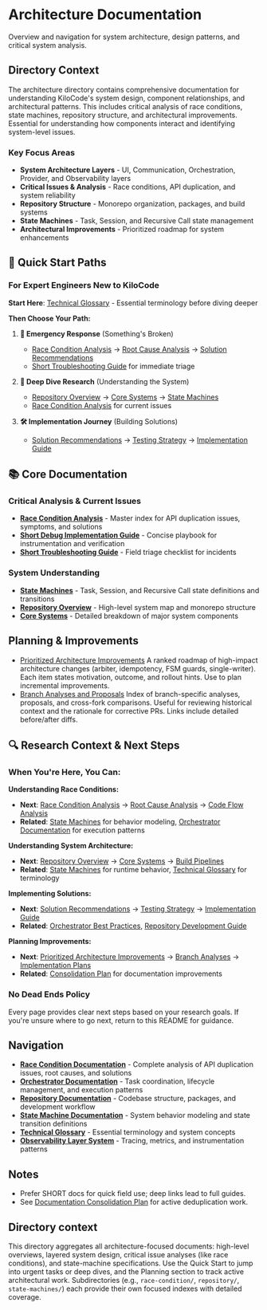 # Architecture Documentation

Overview and navigation for system architecture, design patterns, and critical system analysis.

## Directory Context

The architecture directory contains comprehensive documentation for understanding KiloCode's system design, component relationships, and architectural patterns. This includes critical analysis of race conditions, state machines, repository structure, and architectural improvements. Essential for understanding how components interact and identifying system-level issues.

### Key Focus Areas

- **System Architecture Layers** - UI, Communication, Orchestration, Provider, and Observability layers
- **Critical Issues & Analysis** - Race conditions, API duplication, and system reliability
- **Repository Structure** - Monorepo organization, packages, and build systems
- **State Machines** - Task, Session, and Recursive Call state management
- **Architectural Improvements** - Prioritized roadmap for system enhancements

## 🚀 Quick Start Paths

### For Expert Engineers New to KiloCode

**Start Here**: [Technical Glossary](../GLOSSARY.md) - Essential terminology before diving deeper

**Then Choose Your Path:**

1. **🚨 Emergency Response** (Something's Broken)

    - [Race Condition Analysis](./race-condition/README.md) → [Root Cause Analysis](./race-condition/ROOT_CAUSE_ANALYSIS.md) → [Solution Recommendations](./race-condition/SOLUTION_RECOMMENDATIONS.md)
    - [Short Troubleshooting Guide](./DUPLICATE_API_REQUESTS_TROUBLESHOOTING_SHORT.md) for immediate triage

2. **🔬 Deep Dive Research** (Understanding the System)

    - [Repository Overview](./repository/README.md) → [Core Systems](./repository/CORE_SYSTEMS.md) → [State Machines](./state-machines/README.md)
    - [Race Condition Analysis](./race-condition/README.md) for current issues

3. **🛠️ Implementation Journey** (Building Solutions)
    - [Solution Recommendations](./race-condition/SOLUTION_RECOMMENDATIONS.md) → [Testing Strategy](./race-condition/TESTING_STRATEGY.md) → [Implementation Guide](./API_DUPLICATION_DEBUG_IMPLEMENTATION.md)

## 📚 Core Documentation

### Critical Analysis & Current Issues

- **[Race Condition Analysis](./race-condition/README.md)** - Master index for API duplication issues, symptoms, and solutions
- **[Short Debug Implementation Guide](./API_DUPLICATION_DEBUG_IMPLEMENTATION_SHORT.md)** - Concise playbook for instrumentation and verification
- **[Short Troubleshooting Guide](./DUPLICATE_API_REQUESTS_TROUBLESHOOTING_SHORT.md)** - Field triage checklist for incidents

### System Understanding

- **[State Machines](./state-machines/README.md)** - Task, Session, and Recursive Call state definitions and transitions
- **[Repository Overview](./repository/README.md)** - High-level system map and monorepo structure
- **[Core Systems](./repository/CORE_SYSTEMS.md)** - Detailed breakdown of major system components

## Planning & Improvements

- [Prioritized Architecture Improvements](./PRIORITIZED_ARCHITECTURE_IMPROVEMENTS.md)
  A ranked roadmap of high-impact architecture changes (arbiter, idempotency, FSM guards, single-writer). Each item states motivation, outcome, and rollout hints. Use to plan incremental improvements.
- [Branch Analyses and Proposals](./branches/README.md)
  Index of branch-specific analyses, proposals, and cross-fork comparisons. Useful for reviewing historical context and the rationale for corrective PRs. Links include detailed before/after diffs.

## 🔍 Research Context & Next Steps

### When You're Here, You Can:

**Understanding Race Conditions:**

- **Next**: [Race Condition Analysis](./race-condition/README.md) → [Root Cause Analysis](./race-condition/ROOT_CAUSE_ANALYSIS.md) → [Code Flow Analysis](./race-condition/CODE_FLOW_ANALYSIS.md)
- **Related**: [State Machines](./state-machines/README.md) for behavior modeling, [Orchestrator Documentation](../orchestrator/README.md) for execution patterns

**Understanding System Architecture:**

- **Next**: [Repository Overview](./repository/README.md) → [Core Systems](./repository/CORE_SYSTEMS.md) → [Build Pipelines](./repository/BUILD_PIPELINES.md)
- **Related**: [State Machines](./state-machines/README.md) for runtime behavior, [Technical Glossary](../GLOSSARY.md) for terminology

**Implementing Solutions:**

- **Next**: [Solution Recommendations](./race-condition/SOLUTION_RECOMMENDATIONS.md) → [Testing Strategy](./race-condition/TESTING_STRATEGY.md) → [Implementation Guide](./API_DUPLICATION_DEBUG_IMPLEMENTATION.md)
- **Related**: [Orchestrator Best Practices](../orchestrator/ORCHESTRATOR_BEST_PRACTICES.md), [Repository Development Guide](./repository/DEVELOPMENT_GUIDE.md)

**Planning Improvements:**

- **Next**: [Prioritized Architecture Improvements](./PRIORITIZED_ARCHITECTURE_IMPROVEMENTS.md) → [Branch Analyses](./branches/README.md) → [Implementation Plans](../plans/README.md)
- **Related**: [Consolidation Plan](./CONSOLIDATION_PLAN.md) for documentation improvements

### No Dead Ends Policy

Every page provides clear next steps based on your research goals. If you're unsure where to go next, return to this README for guidance.

## Navigation

- **[Race Condition Documentation](./race-condition/README.md)** - Complete analysis of API duplication issues, root causes, and solutions
- **[Orchestrator Documentation](../orchestrator/README.md)** - Task coordination, lifecycle management, and execution patterns
- **[Repository Documentation](./repository/README.md)** - Codebase structure, packages, and development workflow
- **[State Machine Documentation](./state-machines/README.md)** - System behavior modeling and state transition definitions
- **[Technical Glossary](../GLOSSARY.md)** - Essential terminology and system concepts
- **[Observability Layer System](./OBSERVABILITY_LAYER_SYSTEM.md)** - Tracing, metrics, and instrumentation patterns

## Notes

- Prefer SHORT docs for quick field use; deep links lead to full guides.
- See [Documentation Consolidation Plan](./CONSOLIDATION_PLAN.md) for active deduplication work.

## Directory context

This directory aggregates all architecture-focused documents: high-level overviews, layered system design, critical issue analyses (like race conditions), and state-machine specifications. Use the Quick Start to jump into urgent tasks or deep dives, and the Planning section to track active architectural work. Subdirectories (e.g., `race-condition/`, `repository/`, `state-machines/`) each provide their own focused indexes with detailed coverage.
